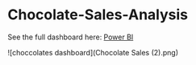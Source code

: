# Chocolate-Sales-Analysis

See the full dashboard here:  [Power BI](https://app.powerbi.com/view?r=eyJrIjoiYjBiYjhkZWUtOTNmNy00MGVjLTljYjYtZTM4NjM2YTFkYTM2IiwidCI6ImM2ZTU0OWIzLTVmNDUtNDAzMi1hYWU5LWQ0MjQ0ZGM1YjJjNCJ9)

![choccolates dashboard](Chocolate Sales (2).png)
